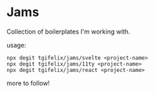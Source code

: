 # Jams

Collection of boilerplates I'm working with.

usage:

```shell
npx degit tgifelix/jams/svelte <project-name>
npx degit tgifelix/jams/11ty <project-name>
npx degit tgifelix/jams/react <project-name>
```

more to follow!
